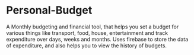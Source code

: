 # Personal-Budget

A Monthly budgeting and financial tool, that helps you set a budget for various things like transport, food, house, entertainment and track expenditure over days, weeks and months.
Uses firebase to store the data of expenditure, and also helps you to view the history of budgets.
